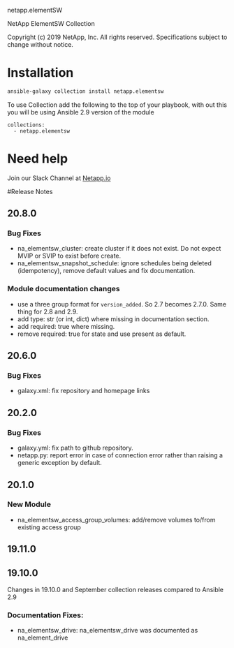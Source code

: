 netapp.elementSW

NetApp ElementSW Collection

Copyright (c) 2019 NetApp, Inc. All rights reserved.
Specifications subject to change without notice.

# Installation
```bash
ansible-galaxy collection install netapp.elementsw
```
To use Collection add the following to the top of your playbook, with out this you will be using Ansible 2.9 version of the module
```
collections:
  - netapp.elementsw
```
# Need help
Join our Slack Channel at [Netapp.io](http://netapp.io/slack)

#Release Notes

## 20.8.0

### Bug Fixes
- na_elementsw_cluster: create cluster if it does not exist.  Do not expect MVIP or SVIP to exist before create.
- na_elementsw_snapshot_schedule: ignore schedules being deleted (idempotency), remove default values and fix documentation.

### Module documentation changes
- use a three group format for `version_added`.  So 2.7 becomes 2.7.0.  Same thing for 2.8 and 2.9.
- add type: str (or int, dict) where missing in documentation section.
- add required: true where missing.
- remove required: true for state and use present as default.

## 20.6.0
### Bug Fixes
- galaxy.xml: fix repository and homepage links

## 20.2.0
### Bug Fixes
- galaxy.yml: fix path to github repository.
- netapp.py: report error in case of connection error rather than raising a generic exception by default.

## 20.1.0
### New Module
- na_elementsw_access_group_volumes: add/remove volumes to/from existing access group

## 19.11.0
## 19.10.0
Changes in 19.10.0 and September collection releases compared to Ansible 2.9
### Documentation Fixes:
- na_elementsw_drive: na_elementsw_drive was documented as na_element_drive
